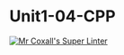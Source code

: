 # Unit1-04-CPP
[![Mr Coxall's Super Linter](https://github.com/ICS3U-C-Programming-Amara-T/Unit1-04-CPP/workflows/Mr%20Coxall's%20Super%20Linter/badge.svg)](https://github.com/ICS3U-C-Programming-Amara-T/Unit1-04-CPP/actions/)
